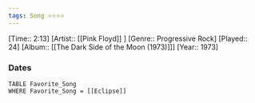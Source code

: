 ```yaml
---
tags: Song ⭐⭐⭐⭐ 
---
```

[Time:: 2:13]
[Artist:: [[Pink Floyd]] ]
[Genre:: Progressive Rock]
[Played:: 24]
[Album:: [[The Dark Side of the Moon (1973)]]]
[Year:: 1973]
### Dates
````dataview
TABLE Favorite_Song
WHERE Favorite_Song = [[Eclipse]]
````